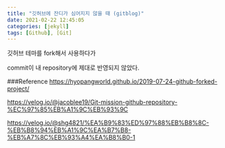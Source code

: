 ```yaml
---
title: "깃허브에 잔디가 심어지지 않을 때 (gitblog)"
date: 2021-02-22 12:45:05
categories: [jekyll]
tags: [Github], [Git]
---
```


깃허브 테마를 fork해서 사용하다가

commit이 내 repository에 제대로 반영되지 않았다.



###Reference
https://hyopangworld.github.io/2019-07-24-github-forked-project/

https://velog.io/@jacoblee19/Git-mission-github-repository-%EC%97%85%EB%A1%9C%EB%93%9C

https://velog.io/@shg4821/%EA%B9%83%ED%97%88%EB%B8%8C-%EB%B8%94%EB%A1%9C%EA%B7%B8-%EB%A7%8C%EB%93%A4%EA%B8%B0-1